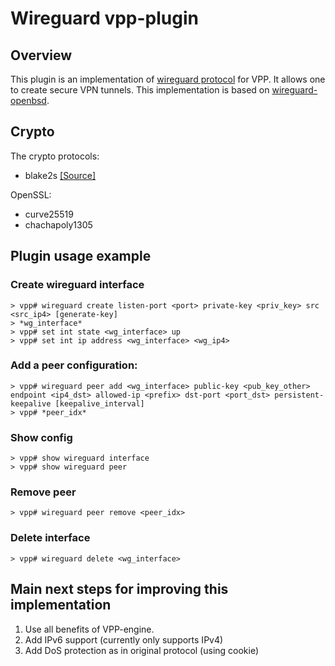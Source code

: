 # Wireguard vpp-plugin

## Overview
This plugin is an implementation of [wireguard protocol](https://www.wireguard.com/) for VPP. It allows one to create secure VPN tunnels.
This implementation is based on [wireguard-openbsd](https://git.zx2c4.com/wireguard-openbsd/).

## Crypto

The crypto protocols:

- blake2s [[Source]](https://github.com/BLAKE2/BLAKE2)

OpenSSL:

- curve25519
- chachapoly1305

## Plugin usage example

### Create wireguard interface

```
> vpp# wireguard create listen-port <port> private-key <priv_key> src <src_ip4> [generate-key]
> *wg_interface*
> vpp# set int state <wg_interface> up
> vpp# set int ip address <wg_interface> <wg_ip4>
```

### Add a peer configuration:
```
> vpp# wireguard peer add <wg_interface> public-key <pub_key_other> endpoint <ip4_dst> allowed-ip <prefix> dst-port <port_dst> persistent-keepalive [keepalive_interval]
> vpp# *peer_idx*
```

### Show config
```
> vpp# show wireguard interface
> vpp# show wireguard peer
```

### Remove peer
```
> vpp# wireguard peer remove <peer_idx>
```


### Delete interface 
```
> vpp# wireguard delete <wg_interface>
```

## Main next steps for improving this implementation
1. Use all benefits of VPP-engine.
2. Add IPv6 support (currently only supports IPv4)
3. Add DoS protection as in original protocol (using cookie)
